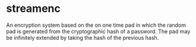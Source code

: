 streamenc
=========

An encryption system based on the on one time pad in which the random pad is generated from the cryptographic hash of a password. The pad may be infinitely extended by taking the hash of the previous hash.